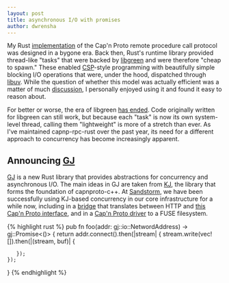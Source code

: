 ```yaml
---
layout: post
title: asynchronous I/O with promises
author: dwrensha
---
```



My Rust [implementation](https://github.com/dwrensha/capnp-rpc-rust)
of the Cap'n Proto remote procedure call protocol
was designed in a bygone era.
Back then, Rust's runtime library
provided thread-like "tasks"
that were backed by [libgreen](https://github.com/alexcrichton/green-rs)
and were therefore "cheap to spawn."
These enabled
[CSP](http://en.wikipedia.org/wiki/Communicating_sequential_processes)-style
programming
with beautifully simple blocking I/O operations
that were, under the hood,
dispatched through [libuv](https://github.com/libuv/libuv).
While the question of whether this model was actually efficient
was a matter of much [discussion](https://github.com/rust-lang/rfcs/pull/219),
I personally enjoyed using it and found it
easy to reason about.


For better or worse, the era of libgreen
[has ended](https://github.com/rust-lang/rfcs/blob/master/text/0230-remove-runtime.md).
Code originally written for libgreen can still work,
but because each "task" is now its own system-level thread,
calling them "lightweight" is more of a stretch than ever.
As I've maintained capnp-rpc-rust over the past year,
its need for a different approach to concurrency
has become increasingly apparent.


## Announcing [GJ](https://github.com/dwrensha/gj)

[GJ](https://github.com/dwrensha/gj) is a new Rust library that provides
abstractions for concurrency and asynchronous I/O.
The main ideas in GJ are taken from
[KJ](https://capnproto.org/cxxrpc.html#kj-concurrency-framework),
the library that forms the foundation of capnproto-c++.
At [Sandstorm](https://sandstorm.io), we have been
successfully using KJ-based concurrency
in our core infrastructure for a while now,
including in a
[bridge](https://github.com/sandstorm-io/sandstorm/blob/3a3e93eb142969125aa8573df4edc6c62efbeebe/src/sandstorm/sandstorm-http-bridge.c++) that translates between
HTTP and [this Cap'n Proto interface](https://github.com/sandstorm-io/sandstorm/blob/3a3e93eb142969125aa8573df4edc6c62efbeebe/src/sandstorm/web-session.capnp),
and in a
[Cap'n Proto driver](https://github.com/sandstorm-io/sandstorm/blob/3a3e93eb142969125aa8573df4edc6c62efbeebe/src/sandstorm/fuse.c++)
to a FUSE filesystem.


{% highlight rust %}
pub fn foo(addr: gj::io::NetwordAddress) -> gj::Promise<()> {
    return addr.connect().then(|stream| {
       stream.write(vec![]).then(|(stream, buf)| {

       });
    });
}
{% endhighlight %}






